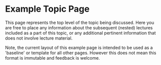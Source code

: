 # Example Topic Page

This page represents the top level of the topic being discussed. Here you are free to place any information about the subsequent (nested) lectures included as a part of this topic, or any additional pertinent information that does not involve lecture material.

Note, the current layout of this example page is intended to be used as a 'baseline' or template for all other pages. However this does not mean this format is immutable and feedback is welcome.